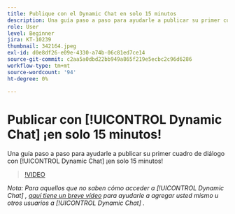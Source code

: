 ```yaml
---
title: Publique con el Dynamic Chat en solo 15 minutos
description: Una guía paso a paso para ayudarle a publicar su primer cuadro de diálogo con Dynamic Chat en solo 15 minutos.
role: User
level: Beginner
jira: KT-10239
thumbnail: 342164.jpeg
exl-id: d0e8df26-e09e-4330-a74b-06c81ed7ce14
source-git-commit: c2aa5a0dbd22bb949a865f219e5ecbc2c96d6286
workflow-type: tm+mt
source-wordcount: '94'
ht-degree: 0%

---
```


# Publicar con [!UICONTROL Dynamic Chat]  ¡en solo 15 minutos!

Una guía paso a paso para ayudarle a publicar su primer cuadro de diálogo con [!UICONTROL Dynamic Chat]  ¡en solo 15 minutos!

>[!VIDEO](https://video.tv.adobe.com/v/342164/?quality=12&learn=on)

*Nota: Para aquellos que no saben cómo acceder a [!UICONTROL Dynamic Chat] , [aquí tiene un breve vídeo](https://experienceleague.adobe.com/docs/marketo-learn/tutorials/dynamic-chat/user-management.html?lang=en) para ayudarle a agregar usted mismo u otros usuarios a [!UICONTROL Dynamic Chat] .*
